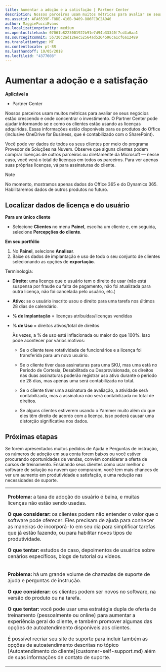 ```yaml
---
title: Aumentar a adoção e a satisfação | Partner Center
description: Nossos parceiros usam muitos métricas para avaliar se seus negócios estão crescendo e onde concentrar o investimento. O Partner Center pode ajudar informando se e como os clientes estão usando as licenças adquiridas.
ms.assetid: AFA6539F-F8DE-410B-9409-886FCDC2A940
author: MaggiePucciEvans
ms.localizationpriority: medium
ms.openlocfilehash: 07061b8223001922b91e7d94b33340f7cd4a6aa1
ms.sourcegitcommit: 5b720c2ad126ec52564ad5264596ca1cf6a12489
ms.translationtype: MT
ms.contentlocale: pt-BR
ms.lasthandoff: 10/05/2018
ms.locfileid: "4377608"
---
```

# <a name="increase-adoption-and-satisfaction"></a>Aumentar a adoção e a satisfação

**Aplicável a**

-  Partner Center

Nossos parceiros usam muitos métricas para avaliar se seus negócios estão crescendo e onde concentrar o investimento. O Partner Center pode ajudar informando se e como os clientes estão usando as licenças adquiridas. Essas informações estão disponíveis para os produtos do Office (inclusive OneDrive for Business, que é contabilizado com o SharePoint).

Você pode ver dados de todos os seus clientes por meio do programa Provedor de Soluções na Nuvem. Observe que alguns clientes podem comprar licenças de outros parceiros ou diretamente da Microsoft — nesse caso, você verá o total de licenças em todos os parceiros. Para ver apenas suas próprias licenças, vá para assinaturas do cliente.

> [!NOTE]  
>  No momento, mostramos apenas dados do Office 365 e do Dynamics 365. Habilitaremos dados de outros produtos no futuro.

## <a name="find-license-and-user-data"></a>Localizar dados de licença e do usuário


**Para um único cliente**

-   Selecione **Clientes** no menu **Painel**, escolha um cliente e, em seguida, selecione **Percepções do cliente**.

**Em seu portfólio**

1.  No **Painel**, selecione **Analisar**.
2.  Baixe os dados de implantação e uso de todo o seu conjunto de clientes selecionando as opções de **exportação**.

Terminologia:

-   **Direito:** uma licença que o usuário tem o direito de usar (não está suspensa por fraude ou falta de pagamento, não foi atualizada para outra licença, não foi cancelada pelo usuário, etc.)

-   **Ativo:** se o usuário inscrito usou o direito para uma tarefa nos últimos 28 dias de calendário.

-   **% de Implantação** = licenças atribuídas/licenças vendidas

-   **% de Uso** = direitos ativos/total de direitos

    Às vezes, a % de uso está inflacionada ou maior do que 100%. Isso pode acontecer por vários motivos:

    -   Se o cliente teve rotatividade de funcionários e a licença foi transferida para um novo usuário.

    -   Se o cliente tiver duas assinaturas para uma SKU, mas uma está no Período de Cortesia, Desabilitada ou Desprovisionada, os direitos nas duas assinaturas poderão registrar uso ativo durante o período de 28 dias, mas apenas uma será contabilizada no total.

    -   Se o cliente tiver uma assinatura de avaliação, a atividade será contabilizada, mas a assinatura não será contabilizada no total de direitos.

    -   Se alguns clientes estiverem usando o Yammer muito além do que eles têm direito de acordo com a licença, isso poderá causar uma distorção significativa nos dados.

## <a name="next-steps"></a>Próximas etapas


Se forem apresentados muitos pedidos de Ajuda e Perguntas de instrução, os números de adoção em sua conta forem baixos ou você estiver procurando oportunidades de vendas, convém considerar a oferta de cursos de treinamento. Ensinando seus clientes como usar melhor o software de solução na nuvem que compraram, você tem mais chances de ver um aumento em produtividade e satisfação, e uma redução nas necessidades de suporte.

<table>
<colgroup>
<col width="100%" />
</colgroup>
<tbody>
<tr class="odd">
<td><p><strong>Problema:</strong> a taxa de adoção do usuário é baixa, e muitas licenças não estão sendo usadas.</p>
<p><strong>O que considerar:</strong> os clientes podem não entender o valor que o software pode oferecer. Eles precisam de ajuda para conhecer as maneiras de incorporá-lo em seu dia para simplificar tarefas que já estão fazendo, ou para habilitar novos tipos de produtividade.</p>
<p><strong>O que tentar:</strong> estudos de caso, depoimentos de usuários sobre cenários específicos, blogs de tutorial ou vídeos.</p></td>
</tr>
<tr class="even">
<td><p><strong>Problema:</strong> há um grande volume de chamadas de suporte de ajuda e perguntas de instrução.</p>
<p><strong>O que considerar:</strong> os clientes podem ser novos no software, na versão do produto ou na tarefa.</p>
<p><strong>O que tentar:</strong> você pode usar uma estratégia dupla de oferta de treinamento (pessoalmente ou online) para aumentar a experiência geral do cliente, e também promover algumas das opções de autoatendimento disponíveis aos clientes.</p>
<p>É possível recriar seu site de suporte para incluir também as opções de autoatendimento descritas no tópico [Autoatendimento do cliente](customer-self-support.md) além de suas informações de contato de suporte.</p></td>
</tr>
</tbody>
</table>

 

 

 



